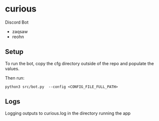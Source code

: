 # curious
Discord Bot
- zaqsaw
- reohn

## Setup
To run the bot, copy the cfg directory outside of the repo and populate the values.

Then run:
```
python3 src/bot.py  --config <CONFIG_FILE_FULL_PATH>
```

## Logs
Logging outputs to curious.log in the directory running the app
